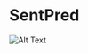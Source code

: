 # SentPred

![Alt Text](https://github.com/AntanasMurelis/SentPred/blob/fa4f0267ba3f7222a91532463b138f36ca541404/Movies/sentiment_map-13.gif)

